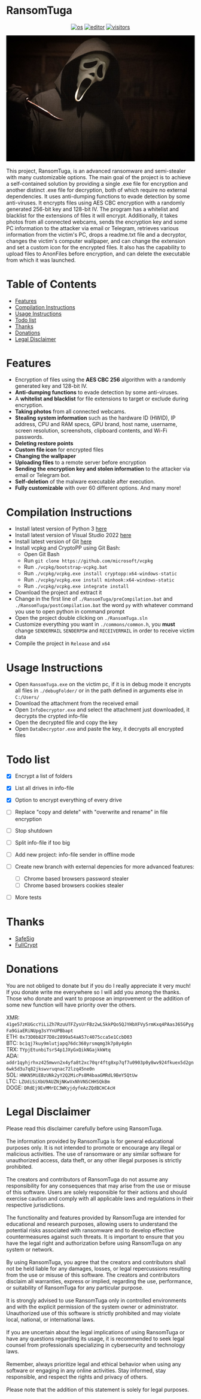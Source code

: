 # RansomTuga
<p align="center">
    <a href="https://en.wikipedia.org/wiki/Microsoft_Windows" target="_blank"><img src="https://img.shields.io/badge/OS-windows-informational?style=plastic-square&logo=windows&logoColor=white" alt="os"></a>
    <a href="https://en.wikipedia.org/wiki/Visual_Studio" target="_blank"><img src="https://img.shields.io/badge/Editor-VisualStudio-blue?style=plastic-square&logo=visual-studio&logoColor=white" alt="editor"></a>
    <a href="https://github.com/Tugamer89/RansomTuga" target="_blank"><img src="https://img.shields.io/endpoint?url=https://hits.dwyl.com/Tugamer89/RansomTuga.svg%3Fcolor%3Dblue" alt="visitors"></a>
</p>
<img src=".github/images/main.jpg" alt="logo">

This project, RansomTuga, is an advanced ransomware and semi-stealer with many customizable options.
The main goal of the project is to achieve a self-contained solution by providing a single .exe file for encryption and another distinct .exe file for decryption, both of which require no external dependencies.
It uses anti-dumping functions to evade detection by some anti-viruses.
It encrypts files using AES CBC encryption with a randomly generated 256-bit key and 128-bit IV.
The program has a whitelist and blacklist for the extensions of files it will encrypt.
Additionally, it takes photos from all connected webcams, sends the encryption key and some PC information to the attacker via email or Telegram, retrieves various information from the victim's PC, drops a readme.txt file and a decryptor, changes the victim's computer wallpaper, and can change the extension and set a custom icon for the encrypted files.
It also has the capability to upload files to AnonFiles before encryption, and can delete the executable from which it was launched.


# Table of Contents
- [Features](#Features)
- [Compilation Instructions](#Compilation-Instructions)
- [Usage Instructions](#Usage-Instructions)
- [Todo list](#Todo-list)
- [Thanks](#Thanks)
- [Donations](#Donations)
- [Legal Disclaimer](#Legal-Disclaimer)


# Features
- Encryption of files using the **AES CBC 256** algorithm with a randomly generated key and 128-bit IV.
- **Anti-dumping functions** to evade detection by some anti-viruses.
- A **whitelist and blacklist** for file extensions to target or exclude during encryption.
- **Taking photos** from all connected webcams.
- **Stealing system information** such as the hardware ID (HWID), IP address, CPU and RAM specs, GPU brand, host name, username, screen resolution, screenshots, clipboard contents, and Wi-Fi passwords.
- **Deleting restore points**
- **Custom file icon** for encrypted files
- **Changing the wallpaper**
- **Uploading files** to a remote server before encryption
- **Sending the encryption key and stolen information** to the attacker via email or Telegram bot.
- **Self-deletion** of the malware executable after execution.
- **Fully customizable** with over 60 different options.
And many more!


# Compilation Instructions
- Install latest version of Python 3 [here](https://www.python.org/downloads/)
- Install latest version of Visual Studio 2022 [here](https://visualstudio.microsoft.com/downloads/)
- Install latest version of Git [here](https://git-scm.com/download/win)
- Install vcpkg and CryptoPP using Git Bash:
  - Open  Git Bash
  - Run `git clone https://github.com/microsoft/vcpkg`
  - Run `./vcpkg/bootstrap-vcpkg.bat`
  - Run `./vcpkg/vcpkg.exe install cryptopp:x64-windows-static`
  - Run `./vcpkg/vcpkg.exe install minhook:x64-windows-static`
  - Run `./vcpkg/vcpkg.exe integrate install`
- Download the project and extract it
- Change in the first line of `./RansomTuga/preCompilation.bat` and `./RansomTuga/postCompilation.bat` the word `py` with whatever command you use to open python in command prompt
- Open the project double clicking on `./RansomTuga.sln`
- Customize everything you want in `./commons/common.h`, you **must** change `SENDERMAIL` `SENDERPSW` and `RECEIVERMAIL` in order to receive victim data
- Compile the project in `Release` and `x64`


# Usage Instructions
- Open `RansomTuga.exe` on the victim pc, if it is in debug mode it encrypts all files in `./debugFolder/` or in the path defined in arguments else in `C:/Users/`
- Download the attachment from the received email
- Open `InfoDecryptor.exe` and select the attachment just downloaded, it decrypts the crypted info-file
- Open the decrypted file and copy the key
- Open `DataDecryptor.exe` and paste the key, it decrypts all encrypted files


# Todo list
- [x] Encrypt a list of folders
- [x] List all drives in info-file
- [x] Option to encrypt everything of every drive
- [ ] Replace "copy and delete" with "overwrite and rename" in file encryption
- [ ] Stop shutdown
- [ ] Split info-file if too big
- [ ] Add new project: info-file sender in offline mode
- [ ] Create new branch with external depencies for more advanced features:
    - [ ] Chrome based browsers password stealer
    - [ ] Chrome based browsers cookies stealer
- [ ] More tests


# Thanks
- [SafeSig](https://bf.hn/uid/105399)
- [FullCrypt](https://bf.hn/uid/216523)


# Donations
You are not obliged to donate but if you do I really appreciate it very much!\
If you donate write me everywhere so I will add you among the thanks.\
Those who donate and want to propose an improvement or the addition of some new function will have priority over the others.\
\
XMR: `41ge57zKUGccYiLiZh7RzuUTFZysUrFBz2wL5kkPQo5QJYHbXFVy5rmKxq4PAas365GPygFa9GiaERiNUpg3sYYnUPBbapt`\
ETH: `0x73D0b82F7D8c2899a54aA57c4075cca5e1CcbD03`\
BTC: `bc1qj7kuy9mlutjapq76dc368yrsmqmg3k7p8y4g6n`\
TRX: `TYpjEtunbiTsrS4p1JXyGxQikNGajkkWtq`\
ADA: `addr1qyhjrhxz425mwvn2x4yfa8t2xc70qr4ftg8xp7qf7u0903p0y8wv924fkuex5d2gn6wk5d3u7q82jkswvruqnac72lzq45ne0n`\
SOL: `HNKN5MiEBzUNk2yY2Q2MicPs8M4baaGMRdL9BeY5QtUw`\
LTC: `LZUdiSiXbU9AUZNjNKwVxNhVNSCHHSQkBm`\
DOGE: `DRdEj9EvMMrEC3WKyjdyfeAzZQdBCHC4cH`


# Legal Disclaimer
Please read this disclaimer carefully before using RansomTuga.\
\
The information provided by RansomTuga is for general educational purposes only. It is not intended to promote or encourage any illegal or malicious activities. The use of ransomware or any similar software for unauthorized access, data theft, or any other illegal purposes is strictly prohibited. \
\
The creators and contributors of RansomTuga do not assume any responsibility for any consequences that may arise from the use or misuse of this software. Users are solely responsible for their actions and should exercise caution and comply with all applicable laws and regulations in their respective jurisdictions.\
\
The functionality and features provided by RansomTuga are intended for educational and research purposes, allowing users to understand the potential risks associated with ransomware and to develop effective countermeasures against such threats. It is important to ensure that you have the legal right and authorization before using RansomTuga on any system or network.\
\
By using RansomTuga, you agree that the creators and contributors shall not be held liable for any damages, losses, or legal repercussions resulting from the use or misuse of this software. The creators and contributors disclaim all warranties, express or implied, regarding the use, performance, or suitability of RansomTuga for any particular purpose.\
\
It is strongly advised to use RansomTuga only in controlled environments and with the explicit permission of the system owner or administrator. Unauthorized use of this software is strictly prohibited and may violate local, national, or international laws.\
\
If you are uncertain about the legal implications of using RansomTuga or have any questions regarding its usage, it is recommended to seek legal counsel from professionals specializing in cybersecurity and technology laws.\
\
Remember, always prioritize legal and ethical behavior when using any software or engaging in any online activities. Stay informed, stay responsible, and respect the rights and privacy of others.\
\
Please note that the addition of this statement is solely for legal purposes.
